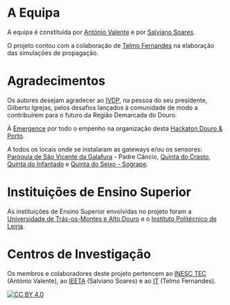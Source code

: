 # A Equipa

A equipa é constituída por [António Valente](avalente@utad.pt) e por [Salviano Soares](salblues@utad.pt).

O projeto contou com a colaboração de [Telmo Fernandes](telmo.fernandes@ipleiria.pt) na elaboração das simulações de propagação.

# Agradecimentos

Os autores desejam agradecer ao [IVDP](https://www.ivdp.pt/), na pessoa do seu presidente, Gilberto Igrejas, pelos desafios lançados à comunidade de modo a contribuírem para o futuro da Região Demarcada do Douro.

À [Emergence](http://emergencehackathon.com/) por todo o empenho na organização desta [Hackaton Douro & Porto](https://hackdouroeporto.com/).

A todos os locais onde se instalaram as gateways e/ou os sensores: [Paróquia de São Vicente da Galafura](http://www.anuariocatolicoportugal.net/dioceses/ficha_paroquia_padre.asp?paroquiaid=1247&dioceseid=19) - Padre Câncio, [Quinta do Crasto](https://www.quintadocrasto.pt/), [Quinta do Infantado](https://quintadoinfantado.com/) e [Quinta do Seixo - Sogrape](https://winetourism.sogrape.com/pt/visite/quinta-do-seixo-sandeman). 

# Instituições de Ensino Superior

As instituições de Ensino Superior envolvidas no projeto foram a [Universidade de Trás-os-Montes e Alto Douro](https://www.utad.pt/) e o [Instituto Politécnico de Leiria](https://www.ipleiria.pt/).

# Centros de Investigação

Os membros e colaboradores deste projeto pertencem ao [INESC TEC](https://www.inesctec.pt/) (António Valente), ao [IEETA](http://wiki.ieeta.pt/wiki/index.php/Main_Page) (Salviano Soares) e ao [IT](https://www.it.pt/) (Telmo Fernandes).



[![CC BY 4.0](https://i.creativecommons.org/l/by/4.0/88x31.png)](http://creativecommons.org/licenses/by/4.0/)
